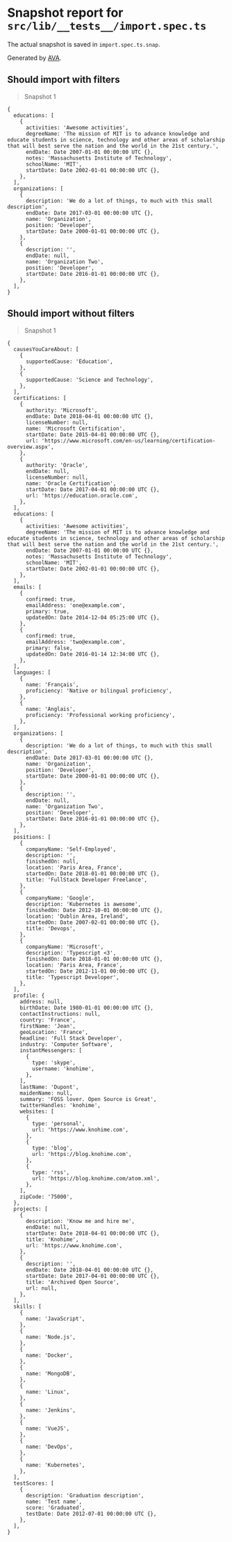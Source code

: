 # Snapshot report for `src/lib/__tests__/import.spec.ts`

The actual snapshot is saved in `import.spec.ts.snap`.

Generated by [AVA](https://avajs.dev).

## Should import with filters

> Snapshot 1

    {
      educations: [
        {
          activities: 'Awesome activities',
          degreeName: 'The mission of MIT is to advance knowledge and educate students in science, technology and other areas of scholarship that will best serve the nation and the world in the 21st century.',
          endDate: Date 2007-01-01 00:00:00 UTC {},
          notes: 'Massachusetts Institute of Technology',
          schoolName: 'MIT',
          startDate: Date 2002-01-01 00:00:00 UTC {},
        },
      ],
      organizations: [
        {
          description: 'We do a lot of things, to much with this small description',
          endDate: Date 2017-03-01 00:00:00 UTC {},
          name: 'Organization',
          position: 'Developer',
          startDate: Date 2000-01-01 00:00:00 UTC {},
        },
        {
          description: '',
          endDate: null,
          name: 'Organization Two',
          position: 'Developer',
          startDate: Date 2016-01-01 00:00:00 UTC {},
        },
      ],
    }

## Should import without filters

> Snapshot 1

    {
      causesYouCareAbout: [
        {
          supportedCause: 'Education',
        },
        {
          supportedCause: 'Science and Technology',
        },
      ],
      certifications: [
        {
          authority: 'Microsoft',
          endDate: Date 2018-04-01 00:00:00 UTC {},
          licenseNumber: null,
          name: 'Microsoft Certification',
          startDate: Date 2015-04-01 00:00:00 UTC {},
          url: 'https://www.microsoft.com/en-us/learning/certification-overview.aspx',
        },
        {
          authority: 'Oracle',
          endDate: null,
          licenseNumber: null,
          name: 'Oracle Certification',
          startDate: Date 2017-04-01 00:00:00 UTC {},
          url: 'https://education.oracle.com',
        },
      ],
      educations: [
        {
          activities: 'Awesome activities',
          degreeName: 'The mission of MIT is to advance knowledge and educate students in science, technology and other areas of scholarship that will best serve the nation and the world in the 21st century.',
          endDate: Date 2007-01-01 00:00:00 UTC {},
          notes: 'Massachusetts Institute of Technology',
          schoolName: 'MIT',
          startDate: Date 2002-01-01 00:00:00 UTC {},
        },
      ],
      emails: [
        {
          confirmed: true,
          emailAddress: 'one@example.com',
          primary: true,
          updatedOn: Date 2014-12-04 05:25:00 UTC {},
        },
        {
          confirmed: true,
          emailAddress: 'two@example.com',
          primary: false,
          updatedOn: Date 2016-01-14 12:34:00 UTC {},
        },
      ],
      languages: [
        {
          name: 'Français',
          proficiency: 'Native or bilingual proficiency',
        },
        {
          name: 'Anglais',
          proficiency: 'Professional working proficiency',
        },
      ],
      organizations: [
        {
          description: 'We do a lot of things, to much with this small description',
          endDate: Date 2017-03-01 00:00:00 UTC {},
          name: 'Organization',
          position: 'Developer',
          startDate: Date 2000-01-01 00:00:00 UTC {},
        },
        {
          description: '',
          endDate: null,
          name: 'Organization Two',
          position: 'Developer',
          startDate: Date 2016-01-01 00:00:00 UTC {},
        },
      ],
      positions: [
        {
          companyName: 'Self-Employed',
          description: '',
          finishedOn: null,
          location: 'Paris Area, France',
          startedOn: Date 2018-01-01 00:00:00 UTC {},
          title: 'FullStack Developer Freelance',
        },
        {
          companyName: 'Google',
          description: 'Kubernetes is awesome',
          finishedOn: Date 2012-10-01 00:00:00 UTC {},
          location: 'Dublin Area, Ireland',
          startedOn: Date 2007-02-01 00:00:00 UTC {},
          title: 'Devops',
        },
        {
          companyName: 'Microsoft',
          description: 'Typescript <3',
          finishedOn: Date 2018-01-01 00:00:00 UTC {},
          location: 'Paris Area, France',
          startedOn: Date 2012-11-01 00:00:00 UTC {},
          title: 'Typescript Developer',
        },
      ],
      profile: {
        address: null,
        birthDate: Date 1980-01-01 00:00:00 UTC {},
        contactInstructions: null,
        country: 'France',
        firstName: 'Jean',
        geoLocation: 'France',
        headline: 'Full Stack Developer',
        industry: 'Computer Software',
        instantMessengers: [
          {
            type: 'skype',
            username: 'knohime',
          },
        ],
        lastName: 'Dupont',
        maidenName: null,
        summary: 'FOSS lover. Open Source is Great',
        twitterHandles: 'knohime',
        websites: [
          {
            type: 'personal',
            url: 'https://www.knohime.com',
          },
          {
            type: 'blog',
            url: 'https://blog.knohime.com',
          },
          {
            type: 'rss',
            url: 'https://blog.knohime.com/atom.xml',
          },
        ],
        zipCode: '75000',
      },
      projects: [
        {
          description: 'Know me and hire me',
          endDate: null,
          startDate: Date 2018-04-01 00:00:00 UTC {},
          title: 'Knohime',
          url: 'https://www.knohime.com',
        },
        {
          description: '',
          endDate: Date 2018-04-01 00:00:00 UTC {},
          startDate: Date 2017-04-01 00:00:00 UTC {},
          title: 'Archived Open Source',
          url: null,
        },
      ],
      skills: [
        {
          name: 'JavaScript',
        },
        {
          name: 'Node.js',
        },
        {
          name: 'Docker',
        },
        {
          name: 'MongoDB',
        },
        {
          name: 'Linux',
        },
        {
          name: 'Jenkins',
        },
        {
          name: 'VueJS',
        },
        {
          name: 'DevOps',
        },
        {
          name: 'Kubernetes',
        },
      ],
      testScores: [
        {
          description: 'Graduation description',
          name: 'Test name',
          score: 'Graduated',
          testDate: Date 2012-07-01 00:00:00 UTC {},
        },
      ],
    }
